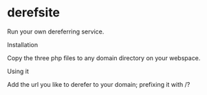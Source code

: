 # derefsite
Run your own dereferring service.

Installation

Copy the three php files to any domain directory on your webspace.

Using it

Add the url you like to derefer to your domain; prefixing it with /?
